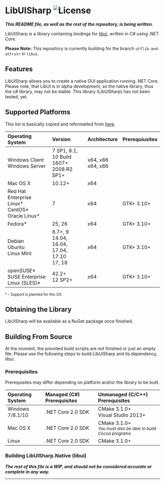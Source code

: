 # LibUISharp ![License](https://img.shields.io/badge/License-MIT-blue.svg?style)
<!--TODO: Add build status buttons.-->

***This README file, as well as the rest of the repository, is being written.***

LibUISharp is a library containing bindings for [libui](https://github/andlabs/libui), written in C# using .NET Core.

**Please Note:** This repository is currently building for the branch `utflib-and-attrstr` in `libui`.

## Features

LibUISharp allows you to create a native GUI application running .NET Core. Please note, that LibUI is in alpha development, so the native library, thus the c# library, may not be stable. This library (LibUISharp) has not been tested, yet.

## Supported Platforms

This list is basically copied and reformatted from [here](https://github.com/dotnet/core/blob/master/release-notes/2.0/2.0-supported-os.md).

| Operating System                                               | Version                                               | Architecture            | Prerequiusites |
| :------------------------------------------------------------- | :---------------------------------------------------- | :---------------------- | :------------- |
| Windows Client <br/> Windows Server                            | 7 SP1, 8.1, 10 Build 1607+ <br/> 2008 R2 SP1+         | x64, x86 <br/> x64, x86 |                |
| Mac OS X                                                       | 10.12+                                                | x64                     |                |
| Red Hat Enterprise Linux\* <br/> CentOS\* </br> Oracle Linux\* | 7                                                     | x64                     | GTK+ 3.10+     |
| Fedora\*                                                       | 25, 26                                                | x64                     | GTK+ 3.10+     |
| Debian <br/> Ubuntu </br> Linux Mint                           | 8.7+, 9 <br/> 14.04, 16.04, 17.04, 17.10 <br/> 17, 18 | x64                     | GTK+ 3.10+     |
| openSUSE\* <br/> SUSE Enterprise Linux (SLES)\*                | 42.2+ <br/> 12 SP2+                                   | x64                     | GTK+ 3.10+     |

<sup>\* - Support is planned for this OS.</sup>

## Obtaining the Library

LibUISharp will be available as a NuGet package once finished.

## Building From Source

At the moment, the provided build scripts are not finished or just an empty file. Please use the following steps to build LibUISharp and its dependency, libui.

### Prerequisites

Prerequisites may differ depending on platform and/or the library to be built.

| Operating System | Managed (C#) Prerequisites | Unmanaged (C/C++) Prerequisites                                              |
| :--------------- | :------------------------- | :--------------------------------------------------------------------------- |
| Windows 7/8.1/10 | .NET Core 2.0 SDK          | CMake 3.1.0+</br>Visual Studio 2013+                                         |
| Mac OS X         | .NET Core 2.0 SDK          | CMake 3.1.0+</br><sup>*You must also be able to build Cocoa programs.*</sup> |
| Linux            | .NET Core 2.0 SDK          | CMake 3.1.0+                                                                 |
### Building LibUISharp.Native (libui)


***The rest of this file is a WIP, and should not be considered accurate or complete in any way.***

<hr></hr>